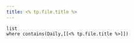 ```yaml
---
title: <% tp.file.title %>
---
```


```dataview
list
where contains(Daily,[[<% tp.file.title %>]])

```
